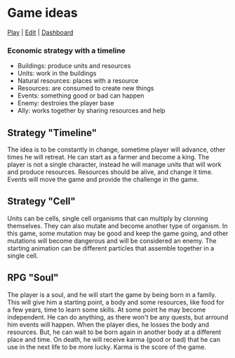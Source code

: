 # Game ideas

[Play](https://tmln-77514.firebaseapp.com/) | [Edit](https://stackblitz.com/edit/tmln) | [Dashboard](https://console.firebase.google.com/project/tmln-77514/overview)

### Economic strategy with a timeline

- Buildings: produce units and resources
- Units: work in the buildings
- Natural resources: places with a resource
- Resources: are consumed to create new things
- Events: something good or bad can happen
- Enemy: destroies the player base
- Ally: works together by sharing resources and help

## Strategy "Timeline"

The idea is to be constantly in change, sometime player will advance, other
times he will retreat. He can start as a farmer and become a king. The player
is not a single character, instead he will manage units that will work and
produce resources. Resources should be alive, and change it time. Events will
move the game and provide the challenge in the game.

## Strategy "Cell"

Units can be cells, single cell organisms that can multiply by clonning
themselves. They can also mutate and become another type of organism. In this
game, some mutation may be good and keep the game going, and other mutations
will become dangerous and will be considered an enemy. The starting animation
can be different particles that assemble together in a single cell.

## RPG "Soul"

The player is a soul, and he will start the game by being born in a family.
This will give him a starting point, a body and some resources, like food for
a few years, time to learn some skills. At some point he may become
independent. He can do anything, as there won't be any quests, but arround him
events will happen. When the player dies, he losses the body and resources.
But, he can wait to be born again in another body at a different place and
time. On death, he will receive karma (good or bad) that he can use in the
next life to be more lucky. Karma is the score of the game.
